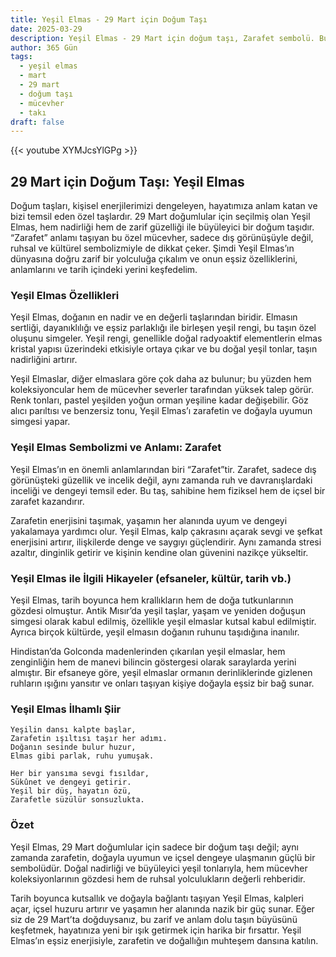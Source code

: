 ```yaml
---
title: Yeşil Elmas - 29 Mart için Doğum Taşı
date: 2025-03-29
description: Yeşil Elmas - 29 Mart için doğum taşı, Zarafet sembolü. Bu özel taşın derin anlamını öğrenin.
author: 365 Gün
tags:
  - yeşil elmas
  - mart
  - 29 mart
  - doğum taşı
  - mücevher
  - takı
draft: false
---
```


{{< youtube XYMJcsYlGPg >}}

## 29 Mart için Doğum Taşı: Yeşil Elmas

Doğum taşları, kişisel enerjilerimizi dengeleyen, hayatımıza anlam katan ve bizi temsil eden özel taşlardır. 29 Mart doğumlular için seçilmiş olan Yeşil Elmas, hem nadirliği hem de zarif güzelliği ile büyüleyici bir doğum taşıdır. “Zarafet” anlamı taşıyan bu özel mücevher, sadece dış görünüşüyle değil, ruhsal ve kültürel sembolizmiyle de dikkat çeker. Şimdi Yeşil Elmas’ın dünyasına doğru zarif bir yolculuğa çıkalım ve onun eşsiz özelliklerini, anlamlarını ve tarih içindeki yerini keşfedelim.

### Yeşil Elmas Özellikleri

Yeşil Elmas, doğanın en nadir ve en değerli taşlarından biridir. Elmasın sertliği, dayanıklılığı ve eşsiz parlaklığı ile birleşen yeşil rengi, bu taşın özel oluşunu simgeler. Yeşil rengi, genellikle doğal radyoaktif elementlerin elmas kristal yapısı üzerindeki etkisiyle ortaya çıkar ve bu doğal yeşil tonlar, taşın nadirliğini artırır.

Yeşil Elmaslar, diğer elmaslara göre çok daha az bulunur; bu yüzden hem koleksiyoncular hem de mücevher severler tarafından yüksek talep görür. Renk tonları, pastel yeşilden yoğun orman yeşiline kadar değişebilir. Göz alıcı parıltısı ve benzersiz tonu, Yeşil Elmas’ı zarafetin ve doğayla uyumun simgesi yapar.

### Yeşil Elmas Sembolizmi ve Anlamı: Zarafet

Yeşil Elmas’ın en önemli anlamlarından biri “Zarafet”tir. Zarafet, sadece dış görünüşteki güzellik ve incelik değil, aynı zamanda ruh ve davranışlardaki inceliği ve dengeyi temsil eder. Bu taş, sahibine hem fiziksel hem de içsel bir zarafet kazandırır.

Zarafetin enerjisini taşımak, yaşamın her alanında uyum ve dengeyi yakalamaya yardımcı olur. Yeşil Elmas, kalp çakrasını açarak sevgi ve şefkat enerjisini artırır, ilişkilerde denge ve saygıyı güçlendirir. Aynı zamanda stresi azaltır, dinginlik getirir ve kişinin kendine olan güvenini nazikçe yükseltir.

### Yeşil Elmas ile İlgili Hikayeler (efsaneler, kültür, tarih vb.)

Yeşil Elmas, tarih boyunca hem krallıkların hem de doğa tutkunlarının gözdesi olmuştur. Antik Mısır’da yeşil taşlar, yaşam ve yeniden doğuşun simgesi olarak kabul edilmiş, özellikle yeşil elmaslar kutsal kabul edilmiştir. Ayrıca birçok kültürde, yeşil elmasın doğanın ruhunu taşıdığına inanılır.

Hindistan’da Golconda madenlerinden çıkarılan yeşil elmaslar, hem zenginliğin hem de manevi bilincin göstergesi olarak saraylarda yerini almıştır. Bir efsaneye göre, yeşil elmaslar ormanın derinliklerinde gizlenen ruhların ışığını yansıtır ve onları taşıyan kişiye doğayla eşsiz bir bağ sunar.

### Yeşil Elmas İlhamlı Şiir

```
Yeşilin dansı kalpte başlar,
Zarafetin ışıltısı taşır her adımı.
Doğanın sesinde bulur huzur,
Elmas gibi parlak, ruhu yumuşak.

Her bir yansıma sevgi fısıldar,
Sükûnet ve dengeyi getirir.
Yeşil bir düş, hayatın özü,
Zarafetle süzülür sonsuzlukta.
```

### Özet

Yeşil Elmas, 29 Mart doğumlular için sadece bir doğum taşı değil; aynı zamanda zarafetin, doğayla uyumun ve içsel dengeye ulaşmanın güçlü bir sembolüdür. Doğal nadirliği ve büyüleyici yeşil tonlarıyla, hem mücevher koleksiyonlarının gözdesi hem de ruhsal yolculukların değerli rehberidir.

Tarih boyunca kutsallık ve doğayla bağlantı taşıyan Yeşil Elmas, kalpleri açar, içsel huzuru artırır ve yaşamın her alanında nazik bir güç sunar. Eğer siz de 29 Mart’ta doğduysanız, bu zarif ve anlam dolu taşın büyüsünü keşfetmek, hayatınıza yeni bir ışık getirmek için harika bir fırsattır. Yeşil Elmas’ın eşsiz enerjisiyle, zarafetin ve doğallığın muhteşem dansına katılın.